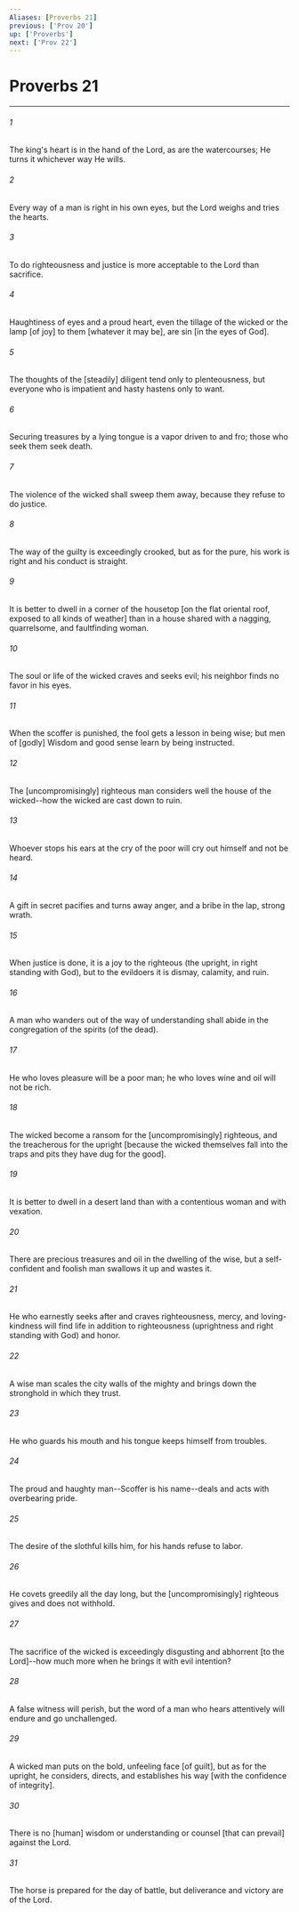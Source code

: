 ```yaml
---
Aliases: [Proverbs 21]
previous: ['Prov 20']
up: ['Proverbs']
next: ['Prov 22']
---
```

# Proverbs 21

***


###### 1 


The king's heart is in the hand of the Lord, as are the watercourses; He turns it whichever way He wills. 


###### 2 


Every way of a man is right in his own eyes, but the Lord weighs and tries the hearts. 


###### 3 


To do righteousness and justice is more acceptable to the Lord than sacrifice. 


###### 4 


Haughtiness of eyes and a proud heart, even the tillage of the wicked or the lamp [of joy] to them [whatever it may be], are sin [in the eyes of God]. 


###### 5 


The thoughts of the [steadily] diligent tend only to plenteousness, but everyone who is impatient and hasty hastens only to want. 


###### 6 


Securing treasures by a lying tongue is a vapor driven to and fro; those who seek them seek death. 


###### 7 


The violence of the wicked shall sweep them away, because they refuse to do justice. 


###### 8 


The way of the guilty is exceedingly crooked, but as for the pure, his work is right and his conduct is straight. 


###### 9 


It is better to dwell in a corner of the housetop [on the flat oriental roof, exposed to all kinds of weather] than in a house shared with a nagging, quarrelsome, and faultfinding woman. 


###### 10 


The soul or life of the wicked craves and seeks evil; his neighbor finds no favor in his eyes. 


###### 11 


When the scoffer is punished, the fool gets a lesson in being wise; but men of [godly] Wisdom and good sense learn by being instructed. 


###### 12 


The [uncompromisingly] righteous man considers well the house of the wicked--how the wicked are cast down to ruin. 


###### 13 


Whoever stops his ears at the cry of the poor will cry out himself and not be heard. 


###### 14 


A gift in secret pacifies and turns away anger, and a bribe in the lap, strong wrath. 


###### 15 


When justice is done, it is a joy to the righteous (the upright, in right standing with God), but to the evildoers it is dismay, calamity, and ruin. 


###### 16 


A man who wanders out of the way of understanding shall abide in the congregation of the spirits (of the dead). 


###### 17 


He who loves pleasure will be a poor man; he who loves wine and oil will not be rich. 


###### 18 


The wicked become a ransom for the [uncompromisingly] righteous, and the treacherous for the upright [because the wicked themselves fall into the traps and pits they have dug for the good]. 


###### 19 


It is better to dwell in a desert land than with a contentious woman and with vexation. 


###### 20 


There are precious treasures and oil in the dwelling of the wise, but a self-confident and foolish man swallows it up and wastes it. 


###### 21 


He who earnestly seeks after and craves righteousness, mercy, and loving-kindness will find life in addition to righteousness (uprightness and right standing with God) and honor. 


###### 22 


A wise man scales the city walls of the mighty and brings down the stronghold in which they trust. 


###### 23 


He who guards his mouth and his tongue keeps himself from troubles. 


###### 24 


The proud and haughty man--Scoffer is his name--deals and acts with overbearing pride. 


###### 25 


The desire of the slothful kills him, for his hands refuse to labor. 


###### 26 


He covets greedily all the day long, but the [uncompromisingly] righteous gives and does not withhold. 


###### 27 


The sacrifice of the wicked is exceedingly disgusting and abhorrent [to the Lord]--how much more when he brings it with evil intention? 


###### 28 


A false witness will perish, but the word of a man who hears attentively will endure and go unchallenged. 


###### 29 


A wicked man puts on the bold, unfeeling face [of guilt], but as for the upright, he considers, directs, and establishes his way [with the confidence of integrity]. 


###### 30 


There is no [human] wisdom or understanding or counsel [that can prevail] against the Lord. 


###### 31 


The horse is prepared for the day of battle, but deliverance and victory are of the Lord.

